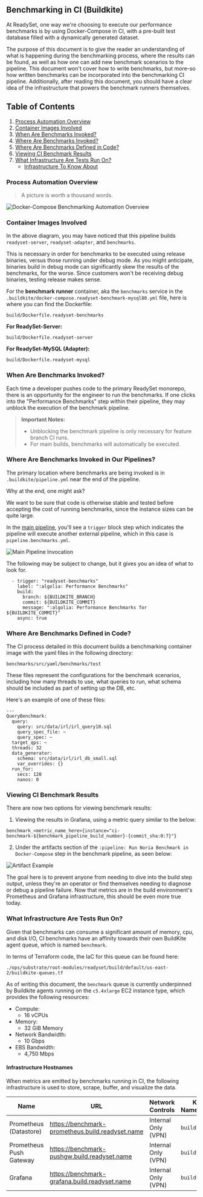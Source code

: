 ## Benchmarking in CI (Buildkite)

At ReadySet, one way we're choosing to execute our performance benchmarks is by using Docker-Compose in CI, with a pre-built test database filled with a dynamically generated dataset.

The purpose of this document is to give the reader an understanding of what is happening during the benchmarking process, where the results can be found, as well as how one can add new benchmark scenarios to the pipeline. This document won't cover how to write benchmarks, but more-so how written benchmarks can be incorporated into the benchmarking CI pipeline. Additionally, after reading this document, you should have a clear idea of the infrastructure that powers the benchmark runners themselves.

## Table of Contents

1. [Process Automation Overview](#process-automation-overview)
2. [Container Images Involved](#container-images-involved)
3. [When Are Benchmarks Invoked?](#when-are-benchmarks-invoked)
4. [Where Are Benchmarks Invoked?](#where-are-benchmarks-invoked-in-our-pipelines)
5. [Where Are Benchmarks Defined in Code?](#where-are-benchmarks-defined-in-code)
6. [Viewing CI Benchmark Results](#viewing-ci-benchmark-results)
7. [What Infrastructure Are Tests Run On?](#what-infrastructure-are-tests-run-on)
    * [Infrastructure To Know About](#infrastructure-hostnames)

### Process Automation Overview

> A picture is worth a thousand words.

![Docker-Compose Benchmarking Automation Overview](./images/ci-automation-dc-architecture.png)

### Container Images Involved

In the above diagram, you may have noticed that this pipeline builds `readyset-server`, `readyset-adapter`, and `benchmarks`.

This is necessary in order for benchmarks to be executed using release binaries, versus those running under debug mode. As you might anticipate, binaries build in debug mode can significantly skew the results of the benchmarks, for the worse. Since customers won't be receiving debug binaries, testing release makes sense.

For the **benchmark runner** container, aka the `benchmarks` service in the `.buildkite/docker-compose.readyset-benchmark-mysql80.yml` file,
here is where you can find the Dockerfile:

`build/Dockerfile.readyset-benchmarks`

**For ReadySet-Server:**

`build/Dockerfile.readyset-server`

**For ReadySet-MySQL (Adapter):**

`build/Dockerfile.readyset-mysql`

### When Are Benchmarks Invoked?

Each time a developer pushes code to the primary ReadySet monorepo, there is an opportunity for the engineer to run the benchmarks. If one clicks into the "Performance Benchmarks" step within their pipeline, they may unblock the execution of the benchmark pipeline.

> **Important Notes:**
>
> - Unblocking the benchmark pipeline is only necessary for feature branch CI runs.
> - For main builds, benchmarks will automatically be executed.

### Where Are Benchmarks Invoked in Our Pipelines?

The primary location where benchmarks are being invoked is in `.buildkite/pipeline.yml` near the end of the pipeline.

Why at the end, one might ask?

We want to be sure that code is otherwise stable and tested before accepting the cost of running benchmarks, since the instance sizes can be quite large.

In the [main pipeline](https://buildkite.com/readyset/readyset), you'll see a `trigger` block step which indicates the pipeline will execute another external pipeline, which in this case is `pipeline.benchmarks.yml`.

![Main Pipeline Invocation](./images/rs-pipeline-benchmark-invocation.png)

The following may be subject to change, but it gives you an idea of what to look for.

```
  - trigger: "readyset-benchmarks"
    label: ":algolia: Performance Benchmarks"
    build:
      branch: ${BUILDKITE_BRANCH}
      commit: ${BUILDKITE_COMMIT}
      message: ":algolia: Performance Benchmarks for ${BUILDKITE_COMMIT}"
    async: true
```

### Where Are Benchmarks Defined in Code?

The CI process detailed in this document builds a benchmarking container image with the yaml files in the following directory:

`benchmarks/src/yaml/benchmarks/test`

These files represent the configurations for the benchmark scenarios, including how many threads to use, what queries to run, what schema should be included as part of setting up the DB, etc.

Here's an example of one of these files:

```
---
QueryBenchmark:
  query:
    query: src/data/irl/irl_query10.sql
    query_spec_file: ~
    query_spec: ~
  target_qps: ~
  threads: 32
  data_generator:
    schema: src/data/irl/irl_db_small.sql
    var_overrides: {}
  run_for:
    secs: 120
    nanos: 0
```

### Viewing CI Benchmark Results

There are now two options for viewing benchmark results:

1) Viewing the results in Grafana, using a metric query similar to the below:

  `benchmark_<metric_name_here>{instance="ci-benchmark-${benchmark_pipeline_build_number}-{commit_sha:0:7}"}`

2) Under the artifacts section of the `:pipeline: Run Noria Benchmark in Docker-Compose` step in the benchmark pipeline, as seen below:

![Artifact Example](./images/ci-results-file-artifact.png)

The goal here is to prevent anyone from needing to dive into the build step output, unless they're an operator or find themselves needing to diagnose or debug a pipeline failure. Now that metrics are in the build environment's Prometheus and Grafana infrastructure, this should be even more true today.

### What Infrastructure Are Tests Run On?

Given that benchmarks can consume a significant amount of memory, cpu, and disk I/O, CI benchmarks have an affinity towards their own BuildKite agent queue, which is named `benchmark`.

In terms of Terraform code, the IaC for this queue can be found here:

`./ops/substrate/root-modules/readyset/build/default/us-east-2/buildkite-queues.tf`

As of writing this document, the `benchmark` queue is currently underpinned by Buildkite agents running on the `c5.4xlarge` EC2 instance type, which provides the following resources:

* Compute:
  * 16 vCPUs
* Memory:
  * 32 GiB Memory
* Network Bandwidth:
  *  10 Gbps
* EBS Bandwidth:
  * 4,750 Mbps

#### Infrastructure Hostnames

When metrics are emitted by benchmarks running in CI, the following infrastructure is used to store, scrape, buffer, and visualize the data.

| Name                 	| URL 	| Network Controls    	| K8s Namespace 	|
|-------------------------	|-----	|---------------------	|---------------	|
| Prometheus (Datastore)  	| https://benchmark-prometheus.build.readyset.name 	| Internal Only (VPN) 	| `build`       	|
| Prometheus Push Gateway 	| https://benchmark-pushgw.build.readyset.name    	| Internal Only (VPN) 	| `build`       	|
| Grafana                 	| https://benchmark-grafana.build.readyset.name	    | Internal Only (VPN) 	| `build`       	|
